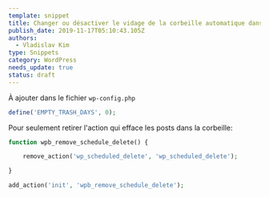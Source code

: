 ```yaml
---
template: snippet
title: Changer ou désactiver le vidage de la corbeille automatique dans Wordpress
publish_date: 2019-11-17T05:10:43.105Z
authors:
  - Vladislav Kim
type: Snippets
category: WordPress
needs_update: true
status: draft
---
```


À ajouter dans le fichier `wp-config.php` 

```php
define('EMPTY_TRASH_DAYS', 0);
```

Pour seulement retirer l'action qui efface les posts dans la corbeille:

```php
function wpb_remove_schedule_delete() {

    remove_action('wp_scheduled_delete', 'wp_scheduled_delete');

}

add_action('init', 'wpb_remove_schedule_delete');
```